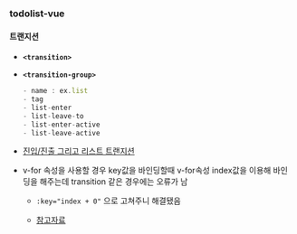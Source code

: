 ### todolist-vue
#### 트랜지션
- **```<transition>```**
- **```<transition-group>```**
	```js
	- name : ex.list
	- tag
	- list-enter
	- list-leave-to
	- list-enter-active
	- list-leave-active
	```
- [진입/진출 그리고 리스트 트랜지션](https://kr.vuejs.org/v2/guide/transitions.html)

- v-for 속성을 사용할 경우 key값을 바인딩할때 v-for속성 index값을 이용해 바인딩을 해주는데 transition 같은 경우에는 오류가 남
	- ```:key="index + 0"``` 으로 고쳐주니 해결됐음

	- [참고자료](https://github.com/vuejs/eslint-plugin-vue/issues/726)
